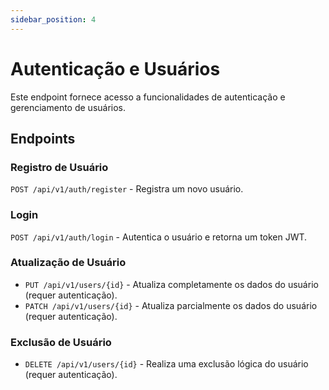 ```yaml
---
sidebar_position: 4
---
```


# Autenticação e Usuários

Este endpoint fornece acesso a funcionalidades de autenticação e gerenciamento de usuários.

## Endpoints

### Registro de Usuário

`POST /api/v1/auth/register` - Registra um novo usuário.

### Login

`POST /api/v1/auth/login` - Autentica o usuário e retorna um token JWT.

### Atualização de Usuário

- `PUT /api/v1/users/{id}` - Atualiza completamente os dados do usuário (requer autenticação).
- `PATCH /api/v1/users/{id}` - Atualiza parcialmente os dados do usuário (requer autenticação).

### Exclusão de Usuário

- `DELETE /api/v1/users/{id}` - Realiza uma exclusão lógica do usuário (requer autenticação).
